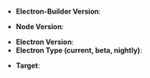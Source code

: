 <!--
issue_labeler_regex_version=0
-->

<!-- Which version of electron-builder are you using? -->
<!-- Please always try to use latest version before reporting any issue. -->
* **Electron-Builder Version**: 

<!-- Which version of node are you using? -->
* **Node Version**: 

<!-- Which version of electron are you using? -->
<!-- Please verify if the error is electron related before reporting any issues. -->
* **Electron Version**:
* **Electron Type (current, beta, nightly)**:
<!-- Which version of electron-updater are you using (if applicable)? -->

<!-- For which target are you building for? -->
* **Target**: 

<!-- Enter your issue details below this comment. -->
<!-- If you want, you can donate to increase issue priority (https://www.electron.build/donate) -->
